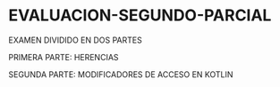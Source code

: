 # EVALUACION-SEGUNDO-PARCIAL
EXAMEN DIVIDIDO EN DOS PARTES

PRIMERA PARTE: HERENCIAS

SEGUNDA PARTE: MODIFICADORES DE ACCESO EN KOTLIN
